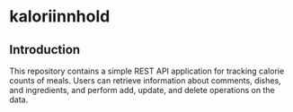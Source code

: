 # kaloriinnhold

## Introduction
This repository contains a simple REST API application for tracking calorie counts of meals. Users can retrieve information about comments, dishes, and ingredients, and perform add, update, and delete operations on the data.
